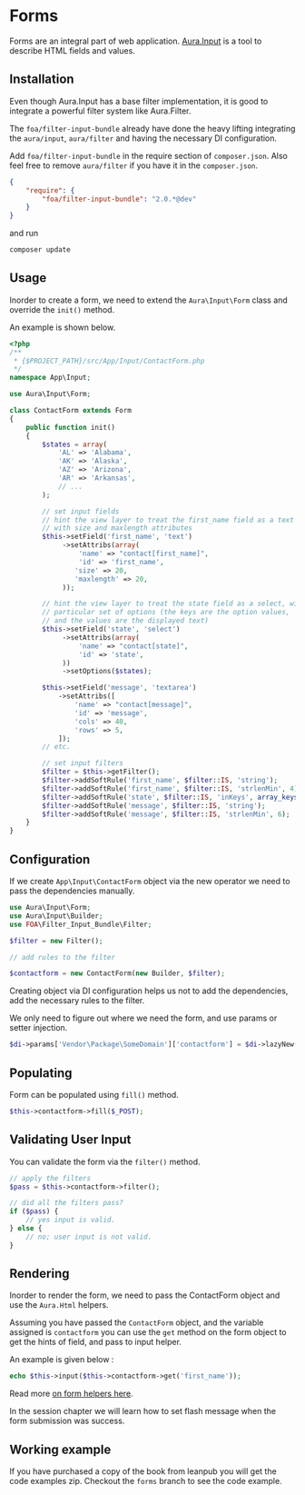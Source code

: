 # Forms

Forms are an integral part of web application.
[Aura.Input](https://github.com/auraphp/Aura.Input) is a tool to 
describe HTML fields and values. 

## Installation

Even though Aura.Input has a base filter implementation,
it is good to integrate a powerful filter system like Aura.Filter.

The `foa/filter-input-bundle` already have done the heavy lifting integrating
the `aura/input`, `aura/filter` and having the necessary DI configuration.

Add `foa/filter-input-bundle` in the require section of `composer.json`.
Also feel free to remove `aura/filter` if you have it in the `composer.json`.

```json
{
    "require": {
        "foa/filter-input-bundle": "2.0.*@dev"
    }
}
```

and run

```bash
composer update
```

## Usage

Inorder to create a form, we need to extend the `Aura\Input\Form` class
and override the `init()` method.

An example is shown below.

```php
<?php
/**
 * {$PROJECT_PATH}/src/App/Input/ContactForm.php
 */
namespace App\Input;

use Aura\Input\Form;

class ContactForm extends Form
{
    public function init()
    {
        $states = array(
            'AL' => 'Alabama',
            'AK' => 'Alaska',
            'AZ' => 'Arizona',
            'AR' => 'Arkansas',
            // ...
        );

        // set input fields
        // hint the view layer to treat the first_name field as a text input,
        // with size and maxlength attributes
        $this->setField('first_name', 'text')
             ->setAttribs(array(
                 'name' => "contact[first_name]",
                 'id' => 'first_name',
                'size' => 20,
                'maxlength' => 20,
             ));

        // hint the view layer to treat the state field as a select, with a
        // particular set of options (the keys are the option values,
        // and the values are the displayed text)
        $this->setField('state', 'select')
             ->setAttribs(array(
                 'name' => "contact[state]",
                 'id' => 'state',
             ))
             ->setOptions($states);

        $this->setField('message', 'textarea')
            ->setAttribs([
                'name' => "contact[message]",
                'id' => 'message',
                'cols' => 40,
                'rows' => 5,
            ]);
        // etc.

        // set input filters
        $filter = $this->getFilter();
        $filter->addSoftRule('first_name', $filter::IS, 'string');
        $filter->addSoftRule('first_name', $filter::IS, 'strlenMin', 4);
        $filter->addSoftRule('state', $filter::IS, 'inKeys', array_keys($states));
        $filter->addSoftRule('message', $filter::IS, 'string');
        $filter->addSoftRule('message', $filter::IS, 'strlenMin', 6);
    }
}
```

## Configuration

If we create `App\Input\ContactForm` object via the new operator
we need to pass the dependencies manually.

```php
use Aura\Input\Form;
use Aura\Input\Builder;
use FOA\Filter_Input_Bundle\Filter;

$filter = new Filter();

// add rules to the filter

$contactform = new ContactForm(new Builder, $filter);
```

Creating object via DI configuration helps us not to add the dependencies, 
add the necessary rules to the filter.

We only need to figure out where we need the form, and use params or 
setter injection.

```php
$di->params['Vendor\Package\SomeDomain']['contactform'] = $di->lazyNew('App\Input\ContactForm');
```

## Populating

Form can be populated using `fill()` method.

```php
$this->contactform->fill($_POST);
```

## Validating User Input

You can validate the form via the `filter()` method.

```php
// apply the filters
$pass = $this->contactform->filter();

// did all the filters pass?
if ($pass) {
    // yes input is valid.
} else {
    // no; user input is not valid.    
}
```

## Rendering

Inorder to render the form, we need to pass the ContactForm object and use the 
`Aura.Html` helpers.

Assuming you have passed the `ContactForm` object, and the variable assigned
is `contactform` you can use the `get` method on the form object to
get the hints of field, and pass to input helper.

An example is given below :

```php
echo $this->input($this->contactform->get('first_name'));
```

Read more [on form helpers here](https://github.com/auraphp/Aura.Html/blob/develop-2/README-FORMS.md).

In the session chapter we will learn how to set flash message when the
form submission was success.

## Working example

If you have purchased a copy of the book from leanpub you will get the
code examples zip. Checkout the `forms` branch to see
the code example.

